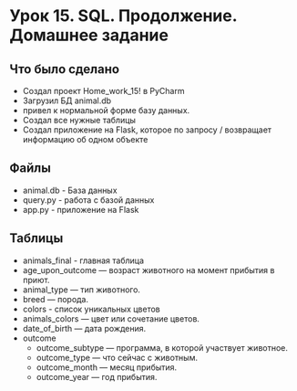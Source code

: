 # Урок 15. SQL. Продолжение. Домашнее задание

## Что было сделано
- Создал проект Home_work_15! в PyCharm
- Загрузил БД animal.db
- привел к нормальной форме базу данных.
- Создал все нужные таблицы
- Создал приложение на Flask, которое по запросу /<itemid> возвращает информацию об одном объекте 


## Файлы
- animal.db - База данных
- query.py - работа с базой данных 
- app.py - приложение на Flask


## Таблицы 
- animals_final - главная таблица
- age_upon_outcome — возраст животного на момент прибытия в приют.
- animal_type — тип животного.
- breed — порода.
- colors - список уникальных цветов
- animals_colors — цвет или сочетание цветов.
- date_of_birth — дата рождения. 
- outcome 
    - outcome_subtype — программа, в которой участвует животное.
    - outcome_type — что сейчас с животным.
    - outcome_month — месяц прибытия.
    - outcome_year — год прибытия.